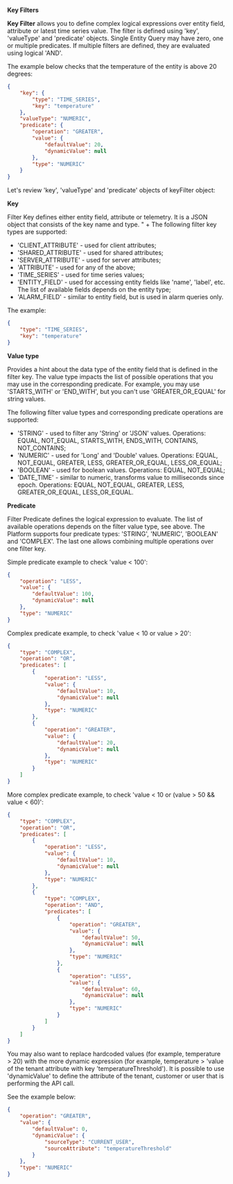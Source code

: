 <B>Key Filters</B>

**Key Filter** allows you to define complex logical expressions over entity field, attribute or latest time series value. The filter is defined using 'key', 
'valueType' and 'predicate' objects. Single Entity Query may have zero, one or multiple predicates. If multiple filters are defined, they are evaluated using logical 'AND'.

The example below checks that the temperature of the entity is above 20 degrees:
```json
{
    "key": {
        "type": "TIME_SERIES",
        "key": "temperature"
    },
    "valueType": "NUMERIC",
    "predicate": {
        "operation": "GREATER",
        "value": {
            "defaultValue": 20,
            "dynamicValue": null
        },
        "type": "NUMERIC"
    }
}
```

Let's review 'key', 'valueType' and 'predicate' objects of keyFilter object:

**Key**

Filter Key defines either entity field, attribute or telemetry. It is a JSON object that consists of the key name and type. " +
The following filter key types are supported:
   * 'CLIENT_ATTRIBUTE' - used for client attributes;
   * 'SHARED_ATTRIBUTE' - used for shared attributes;
   * 'SERVER_ATTRIBUTE' - used for server attributes;
   * 'ATTRIBUTE' - used for any of the above;
   * 'TIME_SERIES' - used for time series values;
   * 'ENTITY_FIELD' - used for accessing entity fields like 'name', 'label', etc. The list of available fields depends on the entity type;
   * 'ALARM_FIELD' - similar to entity field, but is used in alarm queries only.

The example:
```json
{
    "type": "TIME_SERIES",
    "key": "temperature"
}
```

**Value type**

Provides a hint about the data type of the entity field that is defined in the filter key. 
The value type impacts the list of possible operations that you may use in the corresponding predicate. 
For example, you may use 'STARTS_WITH' or 'END_WITH', but you can't use 'GREATER_OR_EQUAL' for string values.

The following filter value types and corresponding predicate operations are supported:
   * 'STRING' - used to filter any 'String' or 'JSON' values. Operations: EQUAL, NOT_EQUAL, STARTS_WITH, ENDS_WITH, CONTAINS, NOT_CONTAINS;
   * 'NUMERIC' - used for 'Long' and 'Double' values. Operations: EQUAL, NOT_EQUAL, GREATER, LESS, GREATER_OR_EQUAL, LESS_OR_EQUAL;
   * 'BOOLEAN' - used for boolean values. Operations: EQUAL, NOT_EQUAL;
   * 'DATE_TIME' - similar to numeric, transforms value to milliseconds since epoch. Operations: EQUAL, NOT_EQUAL, GREATER, LESS, GREATER_OR_EQUAL, LESS_OR_EQUAL.

**Predicate**

Filter Predicate defines the logical expression to evaluate. The list of available operations depends on the filter value type, see above. 
The Platform supports four predicate types: 'STRING', 'NUMERIC', 'BOOLEAN' and 'COMPLEX'. The last one allows combining multiple operations over one filter key.

Simple predicate example to check 'value < 100':
```json
{
    "operation": "LESS",
    "value": {
        "defaultValue": 100,
        "dynamicValue": null
    },
    "type": "NUMERIC"
}
```

Complex predicate example, to check 'value < 10 or value > 20':
```json
{
    "type": "COMPLEX",
    "operation": "OR",
    "predicates": [
        {
            "operation": "LESS",
            "value": {
                "defaultValue": 10,
                "dynamicValue": null
            },
            "type": "NUMERIC"
        },
        {
            "operation": "GREATER",
            "value": {
                "defaultValue": 20,
                "dynamicValue": null
            },
            "type": "NUMERIC"
        }
    ]
}
```

More complex predicate example, to check 'value < 10 or (value > 50 && value < 60)':
```json
{
    "type": "COMPLEX",
    "operation": "OR",
    "predicates": [
        {
            "operation": "LESS",
            "value": {
                "defaultValue": 10,
                "dynamicValue": null
            },
            "type": "NUMERIC"
        },
        {
            "type": "COMPLEX",
            "operation": "AND",
            "predicates": [
                {
                    "operation": "GREATER",
                    "value": {
                        "defaultValue": 50,
                        "dynamicValue": null
                    },
                    "type": "NUMERIC"
                },
                {
                    "operation": "LESS",
                    "value": {
                        "defaultValue": 60,
                        "dynamicValue": null
                    },
                    "type": "NUMERIC"
                }
            ]
        }
    ]
}
```

You may also want to replace hardcoded values (for example, temperature > 20) with the more dynamic 
expression (for example, temperature > 'value of the tenant attribute with key 'temperatureThreshold').
It is possible to use 'dynamicValue' to define the attribute of the tenant, customer or user that is performing the API call.

See the example below:
```json
{
    "operation": "GREATER",
    "value": {
        "defaultValue": 0,
        "dynamicValue": {
            "sourceType": "CURRENT_USER",
            "sourceAttribute": "temperatureThreshold"
        }
    },
    "type": "NUMERIC"
}
```
